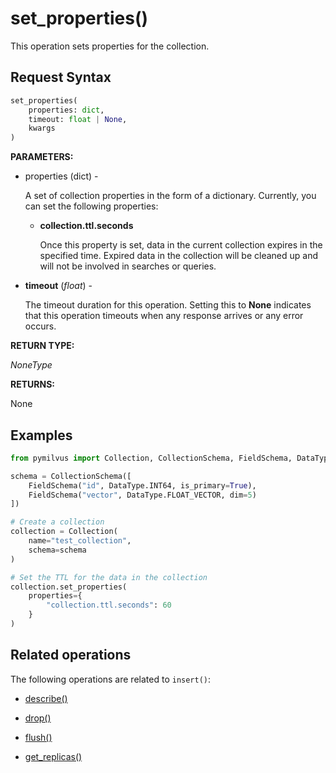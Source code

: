 # set_properties()

This operation sets properties for the collection.

## Request Syntax

```python
set_properties(
    properties: dict, 
    timeout: float | None, 
    kwargs
)
```

**PARAMETERS:**

- properties (dict) -

    A set of collection properties in the form of a dictionary. Currently, you can set the following properties:

    - **collection.ttl.seconds**

        Once this property is set, data in the current collection expires in the specified time. Expired data in the collection will be cleaned up and will not be involved in searches or queries.

- **timeout** (*float*)  -

    The timeout duration for this operation. Setting this to **None** indicates that this operation timeouts when any response arrives or any error occurs.

**RETURN TYPE:**

*NoneType*

**RETURNS:**

None

## Examples

```python
from pymilvus import Collection, CollectionSchema, FieldSchema, DataType

schema = CollectionSchema([
    FieldSchema("id", DataType.INT64, is_primary=True),
    FieldSchema("vector", DataType.FLOAT_VECTOR, dim=5)
])

# Create a collection
collection = Collection(
    name="test_collection",
    schema=schema
)

# Set the TTL for the data in the collection
collection.set_properties(
    properties={
        "collection.ttl.seconds": 60
    }
)
```

## Related operations

The following operations are related to `insert()`:

- [describe()](describe.md)

- [drop()](drop.md)

- [flush()](flush.md)

- [get_replicas()](get_replicas.md)

